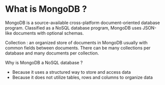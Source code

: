 # What is MongoDB ?

<p>
MongoDB is a source-available cross-platform document-oriented database program. Classified as a NoSQL database program, MongoDB uses JSON-like documents with optional schemas.
</p>

<p>
Collection : an organized store of documents in MongoDB usually with common fields between documents. There can be many collections per database and many documents per collection.
</p>

<p>
Why is MongoDB a NoSQL database ?

- Because it uses a structured way to store and access data<br />
- Because it does not utilize tables, rows and columns to organize data
</p>
